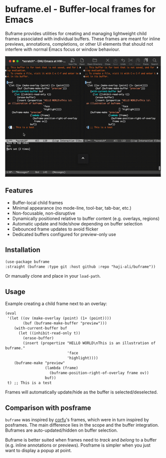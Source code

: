 # buframe.el - Buffer-local frames for Emacs

Buframe provides utilities for creating and managing lightweight child frames
associated with individual buffers. These frames are meant for inline previews,
annotations, completions, or other UI elements that should not interfere with
normal Emacs focus or window behaviour.

![buframe](buframe.gif)

## Features

- Buffer-local child frames
- Minimal appearance (no mode-line, tool-bar, tab-bar, etc.)
- Non-focusable, non-disruptive
- Dynamically positioned relative to buffer content (e.g. overlays, regions)
- Automatic update and hide/show depending on buffer selection
- Debounced frame updates to avoid flicker
- Dedicated buffers configured for preview-only use

## Installation

```emacs-lisp
(use-package buframe
:straight (buframe :type git :host github :repo "haji-ali/buframe"))
```

Or manually clone and place in your `load-path`.

## Usage

Example creating a child frame next to an overlay:

```emacs-lisp
(eval
 '(let ((ov (make-overlay (point) (1+ (point))))
        (buf (buframe-make-buffer "preview")))
    (with-current-buffer buf
      (let ((inhibit-read-only t))
        (erase-buffer)
        (insert (propertize "HELLO WORLD\nThis is an illustration of buframe."
                            'face
                            'highlight))))
    (buframe-make "preview"
                  (lambda (frame)
                    (buframe-position-right-of-overlay frame ov))
                  buf))
 t) ;; This is a test
```

Frames will automatically update/hide as the buffer is selected/deselected.

## Comparison with posframe

`buframe` was inspired by [corfu](https://github.com/minad/corfu)'s frames,
which were in turn inspired by posframes. The main difference lies in the
scope and the buffer integration. Buframes are auto-updated/hidden on buffer
selection.

Buframe is better suited when frames need to *track* and *belong* to a buffer
(e.g. inline annotations or previews). Posframe is simpler when you just want
to display a popup at point.
